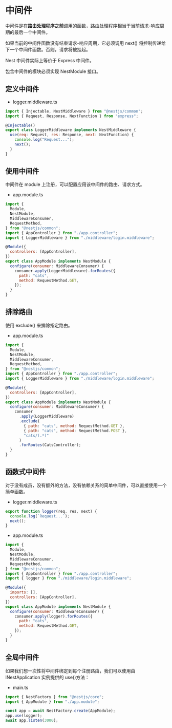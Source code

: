 <author-info date="1630923239481"></author-info>

# 中间件

中间件是在**路由处理程序之前**调用的函数，路由处理程序相当于当前请求-响应周期的最后一个中间件。

如果当前的中间件函数没有结束请求-响应周期，它必须调用 next() 将控制传递给下一个中间件函数。否则，请求将被挂起。

Nest 中间件实际上等价于 Express 中间件。

包含中间件的模块必须实现 NestModule 接口。

## 定义中间件

- logger.middleware.ts

```js
import { Injectable, NestMiddleware } from "@nestjs/common";
import { Request, Response, NextFunction } from "express";

@Injectable()
export class LoggerMiddleware implements NestMiddleware {
  use(req: Request, res: Response, next: NextFunction) {
    console.log("Request...");
    next();
  }
}
```

## 使用中间件

中间件在 module 上注册，可以配置应用该中间件的路由、请求方式。

- app.module.ts

```js
import {
  Module,
  NestModule,
  MiddlewareConsumer,
  RequestMethod,
} from "@nestjs/common";
import { AppController } from "./app.controller";
import { LoggerMiddleware } from "./middleware/login.middleware";

@Module({
  controllers: [AppController],
})
export class AppModule implements NestModule {
  configure(consumer: MiddlewareConsumer) {
    consumer.apply(LoggerMiddleware).forRoutes({
      path: "cats",
      method: RequestMethod.GET,
    });
  }
}
```

## 排除路由

使用 exclude() 来排除指定路由。

- app.module.ts

```js
import {
  Module,
  NestModule,
  MiddlewareConsumer,
  RequestMethod,
} from "@nestjs/common";
import { AppController } from "./app.controller";
import { LoggerMiddleware } from "./middleware/login.middleware";

@Module({
  controllers: [AppController],
})
export class AppModule implements NestModule {
  configure(consumer: MiddlewareConsumer) {
    consumer
      .apply(LoggerMiddleware)
      .exclude(
        { path: "cats", method: RequestMethod.GET },
        { path: "cats", method: RequestMethod.POST },
        "cats/(.*)"
      )
      .forRoutes(CatsController);
  }
}
```

## 函数式中间件

对于没有成员，没有额外的方法，没有依赖关系的简单中间件，可以直接使用一个简单函数。

- logger.middleware.ts

```js
export function logger(req, res, next) {
  console.log(`Request...`);
  next();
}
```

- app.module.ts

```js
import {
  Module,
  NestModule,
  MiddlewareConsumer,
  RequestMethod,
} from "@nestjs/common";
import { AppController } from "./app.controller";
import { logger } from "./middleware/login.middleware";

@Module({
  imports: [],
  controllers: [AppController],
})
export class AppModule implements NestModule {
  configure(consumer: MiddlewareConsumer) {
    consumer.apply(logger).forRoutes({
      path: "cats",
      method: RequestMethod.GET,
    });
  }
}
```

## 全局中间件

如果我们想一次性将中间件绑定到每个注册路由，我们可以使用由 INestApplication 实例提供的 use()方法：

- main.ts

```js
import { NestFactory } from "@nestjs/core";
import { AppModule } from "./app.module";

const app = await NestFactory.create(AppModule);
app.use(logger);
await app.listen(3000);
```
